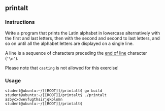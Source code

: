 ## printalt

### Instructions

Write a program that prints the Latin alphabet in lowercase alternatively with the first and last letters, then with the second and second to last letters, and so on until all the alphabet letters are displayed on a single line.

A line is a sequence of characters preceding the [end of line](https://en.wikipedia.org/wiki/Newline) character (`'\n'`).

Please note that `casting` is not allowed for this exercise!

### Usage

```console
student@ubuntu:~/[[ROOT]]/printalt$ go build
student@ubuntu:~/[[ROOT]]/printalt$ ./printalt
azbycxdwevfugthsirjqkplomn
student@ubuntu:~/[[ROOT]]/printalt$
```
